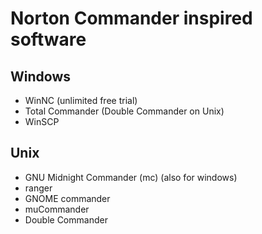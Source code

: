 # Norton Commander inspired software

## Windows

* WinNC (unlimited free trial)
* Total Commander (Double Commander on Unix)
* WinSCP


## Unix

* GNU Midnight Commander (mc) (also for windows)
* ranger
* GNOME commander
* muCommander
* Double Commander
